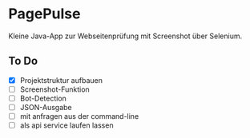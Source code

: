 # PagePulse

Kleine Java-App zur Webseitenprüfung mit Screenshot über Selenium.

## To Do
- [x] Projektstruktur aufbauen
- [ ] Screenshot-Funktion
- [ ] Bot-Detection
- [ ] JSON-Ausgabe
- [ ] mit anfragen aus der command-line
- [ ] als api service laufen lassen